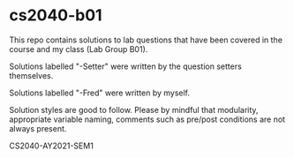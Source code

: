 # cs2040-b01
This repo contains solutions to lab questions that have been covered in the course and my class (Lab Group B01). 

Solutions labelled "-Setter" were written by the question setters themselves.

Solutions labelled "-Fred" were written by myself.

Solution styles are good to follow. Please by mindful that modularity, appropriate variable naming, comments such as pre/post conditions are not always present.

CS2040-AY2021-SEM1
